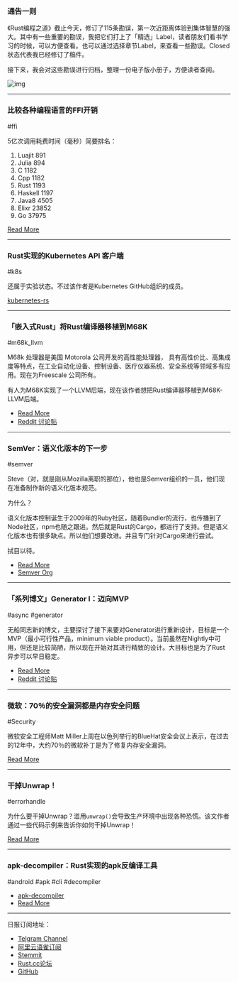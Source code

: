 ### 通告一则

《Rust编程之道》截止今天，修订了115条勘误，第一次近距离体验到集体智慧的强大。其中有一些重要的勘误，我把它们打上了「精选」Label，读者朋友们看书学习的时候，可以方便查看。也可以通过选择章节Label，来查看一些勘误。Closed 状态代表我已经修订了稿件。

接下来，我会对这些勘误进行归档，整理一份电子版小册子，方便读者查阅。 ​​​​

![img](https://wx3.sinaimg.cn/mw690/71684decly1g03jpc5wenj20u00yju0x.jpg)

---

### 比较各种编程语言的FFI开销

#ffi

5亿次调用耗费时间（毫秒）简要排名：

1. Luajit 891
2. Julia  894
3. C      1182
4. Cpp    1182
5. Rust   1193
6. Haskell  1197
7. Java8    4505
8. Elixr    23852
9. Go       37975

[Read More](https://github.com/dyu/ffi-overhead/blob/master/README.md)

---

### Rust实现的Kubernetes API 客户端

#k8s

还属于实验状态。不过该作者是Kubernetes GitHub组织的成员。

[kubernetes-rs](https://github.com/anguslees/kubernetes-rs)

---

### 「嵌入式Rust」将Rust编译器移植到M68K

#m68k_llvm

M68k 处理器是美国 Motorola 公司开发的高性能处理器， 具有高性价比、高集成度等特点，在工业自动化设备、控制设备、医疗仪器系统、安全系统等领域多有应用。现在为Freescale 公司所有。

有人为M68K实现了一个LLVM后端，现在该作者想把Rust编译器移植到M68K-LLVM后端。

- [Read More](https://lists.debian.org/debian-68k/2019/02/msg00003.html)
- [Reddit 讨论贴](https://www.reddit.com/r/rust/comments/apiieb/porting_the_rust_compiler_to_m68k/)

---

### SemVer：语义化版本的下一步

#semver

Steve（对，就是刚从Mozilla离职的那位），他也是Semver组织的一员，他们现在准备制作新的语义化版本规范。

为什么？

语义化版本控制诞生于2009年的Ruby社区，随着Bundler的流行，也传播到了Node社区，npm也随之跟进。然后就是Rust的Cargo，都进行了支持。但是语义化版本也有很多缺点。所以他们想要改进。并且专门针对Cargo来进行尝试。

拭目以待。

- [Read More](https://words.steveklabnik.com/what-s-next-for-semver)
- [Semver Org](https://github.com/orgs/semver/)

---

### 「系列博文」Generator I：迈向MVP 

#async #generator

无船同志新的博文，主要探讨了接下来要对Generator进行重新设计，目标是一个MVP（最小可行性产品，minimum viable product）。当前虽然在Nightly中可用，但还是比较简陋，所以现在开始对其进行精致的设计。大目标也是为了Rust异步可以早日稳定。

- [Read More](https://boats.gitlab.io/blog/post/generators-i/)
- [Reddit 讨论贴](https://www.reddit.com/r/rust/comments/apitmm/generators_i_toward_a_minimum_viable_product/)

---

### 微软：70％的安全漏洞都是内存安全问题

#Security

微软安全工程师Matt Miller上周在以色列举行的BlueHat安全会议上表示，在过去的12年中，大约70％的微软补丁是为了修复内存安全漏洞。

[Read More](https://www.zdnet.com/article/microsoft-70-percent-of-all-security-bugs-are-memory-safety-issues/)

---

### 干掉Unwrap！

#errorhandle

为什么要干掉Unwrap？滥用`unwrap()`会导致生产环境中出现各种恐慌。该文作者通过一些代码示例来告诉你如何干掉Unwrap！

[Read More](https://dmerej.info/blog/post/killing-unwrap/)

---

### apk-decompiler：Rust实现的apk反编译工具

#android #apk #cli #decompiler

- [apk-decompiler](https://github.com/robertohuertasm/apk-decompiler)
- [Read More](https://robertohuertas.com/2019/02/03/rust_cli_apk_decompiler/)

---

日报订阅地址：

- [Telgram Channel](https://t.me/rust_daily_news )
- [阿里云语雀订阅](https://www.yuque.com/chaosbot/rustnews)
- [Stemmit](https://steemit.com/@blackanger)
- [Rust.cc论坛](https://rust.cc)
- [GitHub](https://github.com/RustStudy/rust_daily_news)